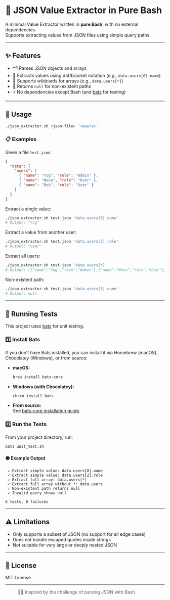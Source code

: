 # 🐚 JSON Value Extractor in Pure Bash

A minimal Value Extractor written in **pure Bash**, with no external dependencies.  
Supports extracting values from JSON files using simple query paths.

---

## ✨ Features

- 🗂️ Parses JSON objects and arrays
- 🔎 Extracts values using dot/bracket notation (e.g., `data.users[0].name`)
- 🌟 Supports wildcards for arrays (e.g., `data.users[*]`)
- 🚫 Returns `null` for non-existent paths
- ⚡ No dependencies except Bash (and [bats](https://github.com/bats-core/bats-core) for testing)

---

## 🚀 Usage

```sh
./json_extractor.sh <json-file> '<query>'
```

### 📋 Examples

Given a file `test.json`:
```json
{
  "data": {
    "users": [
      { "name": "Yug", "role": "Admin" },
      { "name": "Nova", "role": "User" },
      { "name": "Bob", "role": "User" }
    ]
  }
}
```

Extract a single value:
```sh
./json_extractor.sh test.json 'data.users[0].name'
# Output: "Yug"
```

Extract a value from another user:
```sh
./json_extractor.sh test.json 'data.users[2].role'
# Output: "User"
```

Extract all users:
```sh
./json_extractor.sh test.json 'data.users[*]'
# Output: [{"name":"Yug","role":"Admin"},{"name":"Nova","role":"User"},{"name":"Bob","role":"User"}]
```

Non-existent path:
```sh
./json_extractor.sh test.json 'data.users[5].name'
# Output: null
```

---

## 🧪 Running Tests

This project uses [bats](https://github.com/bats-core/bats-core) for unit testing.

### 1️⃣ Install Bats

If you don’t have Bats installed, you can install it via Homebrew (macOS), Chocolatey (Windows), or from source:

- **macOS:**  
  ```sh
  brew install bats-core
  ```
- **Windows (with Chocolatey):**  
  ```sh
  choco install bats
  ```
- **From source:**  
  See [bats-core installation guide](https://github.com/bats-core/bats-core#installation).

### 2️⃣ Run the Tests

From your project directory, run:

```sh
bats unit_test.sh
```

#### 🟢 Example Output

```
 ✓ Extract simple value: data.users[0].name
 ✓ Extract simple value: data.users[2].role
 ✓ Extract full array: data.users[*]
 ✓ Extract full array without *: data.users
 ✓ Non-existent path returns null
 ✓ Invalid query shows null

6 tests, 0 failures
```
---

## ⚠️ Limitations

- Only supports a subset of JSON (no support for all edge cases)
- Does not handle escaped quotes inside strings
- Not suitable for very large or deeply nested JSON

---

## 📄 License

MIT License

---

> 🧑‍💻 Inspired by the challenge of parsing JSON with Bash

